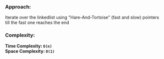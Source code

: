 ### Approach:
Iterate over the linkedlist using "Hare-And-Tortoise" (fast and slow) pointers till the fast one reaches the end
​
### Complexity:
**Time Complexity: `O(n)`**\
**Space Complexity: `O(1)`**